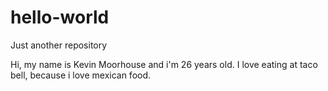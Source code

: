 # hello-world
Just another repository

Hi, my name is Kevin Moorhouse and i'm 26 years old. I love eating at taco bell, because i love mexican food.
